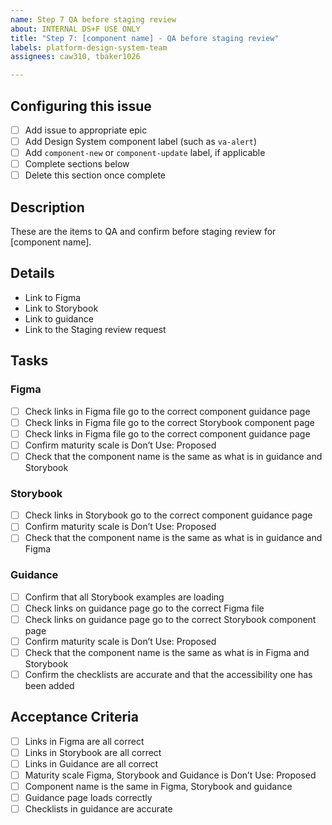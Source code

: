 ```yaml
---
name: Step 7 QA before staging review
about: INTERNAL DS+F USE ONLY
title: "Step 7: [component name] - QA before staging review"
labels: platform-design-system-team
assignees: caw310, tbaker1026

---
```


## Configuring this issue
- [ ] Add issue to appropriate epic
- [ ] Add Design System component label (such as `va-alert`)
- [ ] Add `component-new` or `component-update` label, if applicable
- [ ] Complete sections below
- [ ] Delete this section once complete

## Description
These are the items to QA and confirm before staging review for [component name].

## Details
- Link to Figma
- Link to Storybook
- Link to guidance
- Link to the Staging review request 

## Tasks
### Figma
- [ ] Check links in Figma file go to the correct component guidance page 
- [ ] Check links in Figma file go to the correct Storybook component page
- [ ] Check links in Figma file go  to the correct component guidance page 
- [ ] Confirm maturity scale is Don’t Use: Proposed
- [ ] Check that the component name is the same as what is in guidance and Storybook

### Storybook
- [ ] Check links in Storybook go to the correct component guidance page 
- [ ] Confirm maturity scale is Don’t Use: Proposed
- [ ] Check that the component name is the same as what is in guidance and Figma

### Guidance
- [ ] Confirm that all Storybook examples are loading
- [ ] Check links on guidance page go to the correct Figma file
- [ ] Check links on guidance page go to the correct Storybook component page 
- [ ] Confirm maturity scale is Don’t Use: Proposed
- [ ] Check that the component name is the same as what is in Figma and Storybook
- [ ] Confirm the checklists are accurate and that the accessibility one has been added

## Acceptance Criteria
- [ ] Links in Figma are all correct
- [ ] Links in Storybook are all correct
- [ ] Links in Guidance are all correct
- [ ] Maturity scale Figma, Storybook and Guidance is Don’t Use: Proposed
- [ ] Component name is the same in Figma, Storybook and guidance
- [ ] Guidance page loads correctly
- [ ] Checklists in guidance are accurate 

